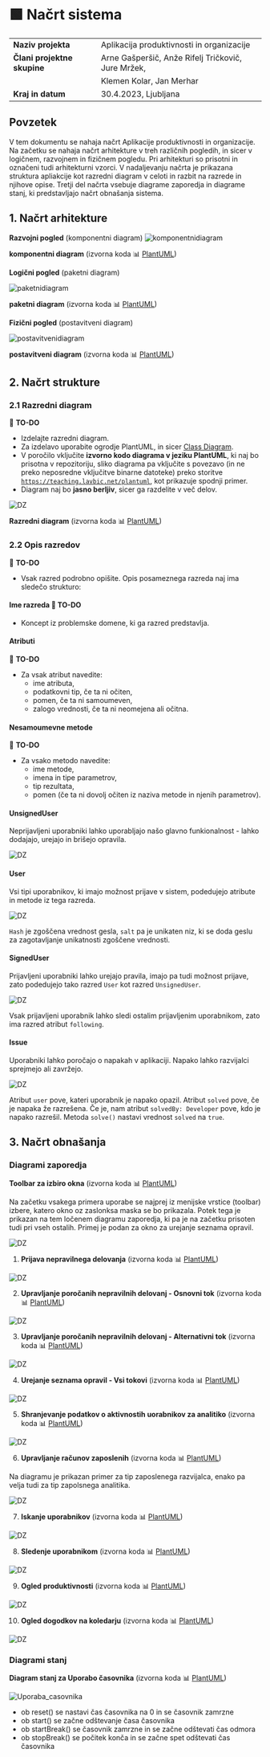 # :green_square: Načrt sistema

|                             |                                                                |
| :-------------------------- | :------------------------------------------------------------- |
| **Naziv projekta**          |     Aplikacija produktivnosti in organizacije                  |
| **Člani projektne skupine** | Arne Gašperšič, Anže Rifelj Tričkovič, Jure Mržek,             |
|                             | Klemen Kolar, Jan Merhar                                       |                                          
| **Kraj in datum**           | 30.4.2023, Ljubljana                                           |

## Povzetek

V tem dokumentu se nahaja načrt Aplikacije produktivnosti in organizacije. Na začetku se nahaja načrt arhitekture v treh različnih pogledih, in sicer v logičnem, razvojnem in fizičnem pogledu. Pri arhitekturi so prisotni in označeni tudi arhitekturni vzorci. V nadaljevanju načrta je prikazana struktura apliakcije kot razredni diagram v celoti in razbit na razrede in njihove opise. Tretji del načrta vsebuje diagrame zaporedja in diagrame stanj, ki predstavljajo načrt obnašanja sistema.

## 1. Načrt arhitekture

**Razvojni pogled** (komponentni diagram)
![komponentnidiagram](https://teaching.lavbic.net/plantuml/png/dPB1RXen48RlVeeHlIH8KKKWKWueqe8I8d51MhGvc_L07Nizgrb3Mg8yGXwYBz9JyrwrOI7BDkcXbzNgd__xnvvnPRGh9Si25Z8tAwQrKpbPOl0iNHLAwBoeZYw5IxcsVexVVMBroXMX37du83TS2JCzZNSn2njo6wMSYf9Sf9u5_DNq2rulhvOgLeWLSgrUtOskRyVYfP6ZOykbpF6_SiGxtiaAh9msi9KXPajGafBUqAO3ieAirxJUp-UplNpvISA4Q6KH35bKalVU_YVUGoD7K1ahbNxx-ViLzyn0YFT9TRhTaMm0tUxED8BXy6YwkMaHim_JQtIM_fCzlKNDJAPjveEjflv701bpBrs8QEKc_4rxD7xD4YhF-FOhZE8hgKSiBEPrdtGSDthAbLORcUl7C0CcjJPUXtjLNeTd0CGhwVGsbX7E7d01ILcUrs49d1uwHeVrj_8Zb29ly73NXzPy8BwP12ukpkBgiylm5pmYs7PIJsIzA8sEIbza_QXCfaTf8B91b6Rf7m00)

**komponentni diagram** (izvorna koda :bar_chart: [PlantUML](../gradivo/plantuml/komponentni_diagram.puml))

**Logični pogled** (paketni diagram)

![paketnidiagram](https://teaching.lavbic.net/plantuml/png/ZLHBRjim4Dtp50Iwzov041W67FU3e6XY8AttOt6iKA8vAYd9JGhVe3b4x-BUgqF7OYLJRReXGBpFp91yzAMs5JZOoZLaPUweiIeZGqxM3gnd26qjV6Gft41Zwi_uhPuRdTijmpBZ1LsFDNUETekZpTgmRm-gU0ivokz29YNVuENcOgDIP3hrpTe_-XgtivdSFUWQ0ucSGdUINho_ldot47iXkWhpokWICbs0P7qd3dLbxEBJQi6WWKTq4UlZAuqx9ZGUdTHXo0raE63k4ys2REt869PCfrdSZAZsWruEFy1JQtKfX-EcNNsfoC4QeW0Inbr5MmP6gjpZauNjNUMWrURrIWuBi0MU-2D-RoadLUfR-4W65RYY-S_szKamuhaaHuVdKFSMNmfRyhL-rNZ5j84YOImTjkYAn7gaYHjV1jfBitoMrFwrVlyq51HH0YVRlVWpcOAQhInSmrDubxpbc_IOlCmEc1IUx9W3tPS6bFxry_2C9oEvuxW-K3DY5v5plmz4kS456BHy6Mp4oKPdmIGMG-PyUHF25W8qKRIpazdPSEDGlsjnTXh_9Cih_cPQQaa9SKnbn-x5xIhS47Sd7NvjqDT-DXCzk5CSvO7BVnj_884bpXvwvCQCYIHqaTE5RVYk8voSssy0)

**paketni diagram** (izvorna koda :bar_chart: [PlantUML](../gradivo/plantuml/paketni_diagram.puml))

**Fizični pogled** (postavitveni diagram)

![postavitvenidiagram](https://teaching.lavbic.net/plantuml/png/fLJRYjim47tNLmpfGzh0fYHbOIcBmJ5jMYYigRVaMR4dYM9RCfASB5ls4_eH_P4-TV-hepWNPss7qlf1c9avPpH7HpAfa0NNF8TOvOMIA2ryPm1p7gTBhKgPn2fJ6bxXpU9waRYCqWdgVVJwu-JcGy2U63D78gwjMF2udMUx4XR_XaMg17SCNRKQOylbCaFe3GQ-ThofBJK7bQmnvnd6RutL-FnBYdGmw04t44JZYl6ViACAwxxTvWWQ1YvxUvlWHiJeUQumWbDTlVRRl9IsX2z2bWyL2XymBgrG4b1kX5Oo9_KzxnpkljFH4CyCvs1GRr1NBCTarNuMZHfureWSpwX7T1NRS6qStI5pO1jV0lj5yLMLjXFypZMlGv_OwQ-XfcypGjLdg-lgH-V2d8aouOyS2fLmcwfDgowJKJSwt0Eb0fDcF17FFt__m5QQy8Myh5qOukDpRf1qKRAfp6JSWTjoZIjLTWB3QCpEjQpMIuOC0sWwToPaehO6xg8AS1THSRjnWvLMEVwFPVqY4ocFnPhEIAkaJAqWhOqL82GelUHIFBeqmcldRdBLcrRn_T6bFgSkmvNDiwPu_hZJYzLAdkmVffugvTw7c1u3cV0MFqwThFt6h2zmu8UVMsUP1YFMTmtfmi9mw951uJsLqTaRppk5oN3rEACRkOlFzl6Sn5kWiIuv6TUPwfbmZmfRKEpGojrNbzIbtCNz2kEtGCXJLrVqrBd4f_lxqEquSg5fG2CTDqz3dcsU-Qw8W7y0)

**postavitveni diagram** (izvorna koda :bar_chart: [PlantUML](../gradivo/plantuml/postavitveni_diagram.puml))

## 2. Načrt strukture

### 2.1 Razredni diagram

:dart: **TO-DO**

- Izdelajte razredni diagram.
- Za izdelavo uporabite ogrodje PlantUML, in sicer [Class Diagram](https://plantuml.com/class-diagram).
- V poročilo vključite **izvorno kodo diagrama v jeziku PlantUML**, ki naj bo prisotna v repozitoriju, sliko diagrama pa vključite s povezavo (in ne preko neposredne vključitve binarne datoteke) preko storitve [`https://teaching.lavbic.net/plantuml`](https://teaching.lavbic.net/plantuml), kot prikazuje spodnji primer.
- Diagram naj bo **jasno berljiv**, sicer ga razdelite v več delov.

![DZ](https://teaching.lavbic.net/plantuml/png/lLXBRnit4BxpLooIGxQHvIP53HY2Ay1Md427DeRbfeUY1sgNabZlaW99sL5I__VoiGy-PYq7ZIl0wzsPRuR38Jap77bBsHOBN6T5XQNClg8iM-BYTYtuZfKpNd6HtM-e8eREHKc4exqyUNznUZdJL2m4ltV4PQKbqGEIeTApCy8KLVlf55J_afokJbP5DC15jIEGge8p9NWrf6jLa5Do6kcw9YMaQcdai1YqQ_MJqHRf-Y08OP2soy-A28QhxFngFft22azNRygV8uKV1MPhCrNqgjSfDxZazvIjinMk9F56asfV4VqKj52xkl8u9LdXNQLko6TrNj4rgxNNiq8_YF1GMsqKNfE5LID8eVJebJ-0iNWxPniYgEOL93j16rgIhA2Yq43xNfDwIOJK9e_RtpN-8aX9nyC_r0oTlSU5uc9lNDII5WehOWXPDhFxy7T9HBHlp6zCoqb6cMe_6Qx9n7g3hLlQ1ijDJ9EuKX5jj2RgDosU_n0pv113IynBG-ujCE0hRV2zNj5ysxoqSXfvnsdPGgbiaJCkZEiXWINd5S7CoZmWzzUxf76TTmoSPqQ58Dg31fBlzEDcloMUKaCFT2tq_Y1bw6IdQRpYLMMttiH3PN_-XLeNl6y1nXCnf1_YlAmfIxJNc5QUMpsuFZfxgNo1WF-Et96ARqE3G_ym2SogsJh6y1iiRwKnshnqCy9bQRvpfH-EvI_RIEzfrV7dRlSTPVw-Ez8dJnQ2RXNb35hwaI0rloEUbfuBBSdCh2KNtxh8YKQx0jzBMUV_xsQTM_3_gku1DUxJ4OHAHGlv1sKwTlhXtMWSoGs_lnA44KclU8dLBNdFHPttkYp2Z3TdAsx7T0UdHQGZHKQFje7wJulR2fTK5YIN2WiTVpIP76M4bUwrLzo6mHclQypAh_scY6RL019lZMK4d2IYpNR-J8gT8dcmFtSC95DvhHTTIBgiBASFJVqg_egPDlootbPyJyWXAsi8FO6LF8-zvX0UC59ra8a7VnvpFd2ki-yCLyHirGE6hG7m15JnFCQU5uhUwQ1wm4mSm2QHsFEODfToHwx9bWjrm3eQ8oUfy3FQkE3L7NcAYHvmaeW-qzcWDJcq1rMFcVW2psFHWc1HR4mGFXHP4kGa5Gxo1HXp_AG1u-AGhwk7bfTJloRO2gg_Rti2yKiVpH-e5LlxJEG9goUlzethtZ5GWLYopZ8kro2lhlNiz4jSmt_NwycDJX075Sw6w0ltF2-zVLpgnT1hRcRZhfkNJNKbq_pV5MnD9lQgkw4IBaKUPK5PvvNpVM4t9FMzYZsh9O0mhkXgduTLKH7bfxY0QGgKHtpI3s20hMjjbKC1AwWqh4-uecKUNJn6kwtPD7bOQ3aBdNNkMCHbsqWNYCm1yllc6CRRkvcd7cs9HLAbUGfYaJ2FWFLT2u7ya-Y9RTSRxWdLdmt5qS7KhzKt7yTnFuRvaYQwb_uoDAIB_QGllkr43LcVpeRaSRrQrfmUOzKJ3samEvSAWKXdkPvlZZARgfhy58wkVM_Djonxwx9lximQmC9d3yp65x7gd0N-g4SPu2RF547-rZVjLEw7SCvUSWLtLZITnxmF-1B8BYZ9SB73Lrh8Cd8_03Mt-TwFvrNbK277NUFjzIaw_0ze8Bd24uSi06zCoJ1js3ylyLQvg0zLlGrxC0Fasi5CtvukpRycz1yieWUYPmlgMW79jJIoxMeETVQqjahVhVAYWStzD6xjR9eX3wZpmeAQHflYx6jOS2Kj4igaRRmrzPKZ5ZkXBvVgnkRkjltKKY_qLVdM8-lIQiUORU7uKNrSxWHsCQc3BaDHs-9gnhUTaiw2aRt3skyyodUIGFGjre42nkzgYA67dlMpz1SdwwiY8mRddl_3H3k0zVOJJJTnioB29fOyAV7wyXayUf3AXwxdUgMhZ2_uZWnrMss5zE9ifNsKIVg5_FBsP9gzEJv-dPtzQ8ZJ5zbu_3f1P6-FZzzs23-3ebV64bjfQScfEuUlkWgkfuMaG4LVtbXUXqHUiBGS-usI4Dhp71N5mJi1U57EyXQUCRt_dV7UvaB-Hyz5NhzpFFvdwj9tGlIdtFIvFBZjotdVNGRnLKRTcyXT8BidUlnq3Rm-icE6KsWQShqj3HR57S0K4RRq0BxNa4ovGM4PhsDm_KD335WAq9nUTL5AYf60de7-71gWWpAGUN6N2YMK23ValRJVW0Ree0mqvO4xEHfYm5A0Ph2_X40gW0SKFjQSH8ynXwM1KHxfuQ57U8Eoe120Rkec158X_DKSdZGqsyZjWRyxNXoKuZMELpuUtlBZi0A2miY2cjkZPGKByYy0)

**Razredni diagram** (izvorna koda :bar_chart: [PlantUML](../gradivo/plantuml/razredni_diagram_hidemembers.plantuml))

### 2.2 Opis razredov

:dart: **TO-DO**

- Vsak razred podrobno opišite. Opis posameznega razreda naj ima sledečo strukturo:

#### Ime razreda :dart: **TO-DO**

- Koncept iz problemske domene, ki ga razred predstavlja.

#### Atributi

:dart: **TO-DO**

- Za vsak atribut navedite:
  - ime atributa,
  - podatkovni tip, če ta ni očiten,
  - pomen, če ta ni samoumeven,
  - zalogo vrednosti, če ta ni neomejena ali očitna.

#### Nesamoumevne metode

:dart: **TO-DO**

- Za vsako metodo navedite:
  - ime metode,
  - imena in tipe parametrov,
  - tip rezultata,
  - pomen (če ta ni dovolj očiten iz naziva metode in njenih parametrov).

#### UnsignedUser

Neprijavljeni uporabniki lahko uporabljajo našo glavno funkionalnost - lahko dodajajo, urejajo in brišejo opravila.

![DZ](https://teaching.lavbic.net/plantuml/png/TP9FQy904CNl-HG37cgfXr8g1151nHPFBQsUIW_hxYHPtEo6sOb_A7xtRWojCSJBi7blzlTcalYjjeKWaOCqmdluYG0sGcvJSgLLSsSSmJxJZ9NkI27LMc_uCeiNyw0A8hUlnOq9DwDJvA-Xup5QrdoSJ3hnFOoJOI9R0JDJOXTAEilap2rM8Z76kCNwGDM5sbJt1DsSAtcgQ2tMAo7QBjhYm4XM69Y-BoUJRc2SFAhd5l2DX4shLQEx2zDdGhczjYaamdXif7a-6WoLjEGoDmr7OI9AmoiyyDJerERXhOCC1QdHLOIXH8gVPmoXv91kcW7LnCNIPaWwU19X66LQ8KXDCZH6y_D_ihO-HA1QUwJMzmLuI95Nmczz_tu4rG6-lcj3A5KzzpcKsWeTEwTLRQFI_EylrGYqvG5OaUFelB9D1s5DBqaNh9tz4wyOXBdROODoSK-_)

#### User

Vsi tipi uporabnikov, ki imajo možnost prijave v sistem, podedujejo atribute in metode iz tega razreda.

![DZ](https://teaching.lavbic.net/plantuml/png/TPBTQeD048NlVOg5N3Ib54ffG48G4abBRjhGdmSOTqTTikxAx5eJIjwzkqabLemNYvuvvvjnrEwahe6WObo1jUmdOYm3lYl8D5gaHXbYRIaT1jsGG3fhazdpAbwdNWKYqvx5JFbaT8piV-XYWTf9TqYIKVm4utoMyq63bMfm3CMDTcJKDLRECSPum7f7CORAGWxewbpvOw0DM2-4gCTewxr3qg3OShj9ad5Wd3-8fm7mZK0NuLMZcmlJbY1CAtN1Sb0MUzsiEoZq9qdkcahrAW9pQ9JxnBrRAbdeoc-TSNyWzLor7meA_3XX2BdptLM_GPYutkWIIVeQHpQBIYcGSKdS6wFqz9zyMQJ1TmtNlHHp9hNh7ZLKE3zDgujEAy6MGys2SWFjha3twkFJss71NYlun4O4-J91C6_zmAtV-BJ-k-botlbjfEYiqdREr51OpLWWCqOXw5Fc-0i0)

`Hash` je zgoščena vrednost gesla, `salt` pa je unikaten niz, ki se doda geslu za zagotavljanje unikatnosti zgoščene vrednosti.

#### SignedUser

Prijavljeni uporabniki lahko urejajo pravila, imajo pa tudi možnost prijave, zato podedujejo tako razred `User` kot razred `UnsignedUser`.

![DZ](https://teaching.lavbic.net/plantuml/png/TPB1IyCm5CRl_Ii2koWYY5WeCWfRsMGdnUb9F6J9InhscfINb6x8_dVJ3h7MxfB3zxxt-zvBulV6rfnunGHoxzbNmjYEYxqcrrXPE7J4sj84w7H74kYipTBrCbiLKUL4hZsBEuoToIdnVw7pETXWmZ7F9_4po5Ign2XWYGrCeOIpWHnUOYa16MGZrYl8ATIkw-DqSIvrtz56h2S2i5EqrI40MOviyRB9ysbWfkxammZuJDpgRjK1qeSZGZp9YD1KEAX8KBp1y0Q7i42ZRHMlbebu00rSTKpc6hOzXa24684mC7HZrHjR0fbO4y3If3GIc30aeZ4f-i-mZG4WtptGxnDsYp5sgnoYQutLZmCN-_ZigpSQmlh7S7NzttBw1W00)

Vsak prijavljeni uporabnik lahko sledi ostalim prijavljenim uporabnikom, zato ima razred atribut `following`. 

#### Issue

Uporabniki lahko poročajo o napakah v aplikaciji. Napako lahko razvijalci sprejmejo ali zavržejo.

![DZ](https://teaching.lavbic.net/plantuml/png/TPBDQiCm48JlVWf1BmcbK4e3nWH3_bfoQcdJ1r2aiIEYI6ObvuUITw_aKE8Ovx98iwDlHxBTLfcA4zyneRbpx3TXRCt5jYHR6pcpsX8xR9H7r2r9q4Lx6BrDqyKig9p87YxYMeUJoJbnjz3n6COhVyhpNlm3qc9KYCw0gQxHXnBMUBBw7giGI95sM5-GVQXrFCVfRgxY9T8wh7S2J1zjSVGWmpMRV2xpl1-O5i_ojGFy86xAUDKMqlcJHgYaXAztkjMHA7Yj_Gf7Fz6gDBlmj4o40cgvgZ2Pb_XkC0JXmmYDbY76gfPc0rAX9y16oKP9CA5816CoQtw6fNCrhbyltkafB3Mo9fifeo3X1AdAAsjkPEw3BTQugnqeOp-XnfspUW-PXMUm6jnSfUafOtFieMtLE1yRUI3_fLPtcB6zLJAQIlXLJ3KOjW94TNwDrkgT_m00)

Atribut `user` pove, kateri uporabnik je napako opazil. Atribut `solved` pove, če je napaka že razrešena. Če je, nam atribut `solvedBy: Developer` pove, kdo je napako razrešil.
Metoda `solve()` nastavi vrednost `solved` na `true`.


## 3. Načrt obnašanja
  
### Diagrami zaporedja
**Toolbar za izbiro okna** (izvorna koda :bar_chart: [PlantUML](../gradivo/plantuml/načrt_obnašanja/Toolbar.puml))

Na začetku vsakega primera uporabe se najprej iz menijske vrstice (toolbar) izbere, katero okno oz zaslonksa maska se bo prikazala. Potek tega je prikazan na tem ločenem diagramu zaporedja, ki pa je na začetku prisoten tudi pri vseh ostalih. Primej je podan za okno za urejanje seznama opravil.

![DZ](https://teaching.lavbic.net/plantuml/png/bLFDYjim4BxxAORqq0JQxAbGGZRG3IqKMiXXQQ7iPMnF4aNMZ2l9SUftw5lrmJgsy-Dizj0QujYQxsVcaxmrES5Q9APoI99W3PVeqK6AcTrugJZFf10FqIC7BH770IgdDLP5VAH3_52O3JijGwOtyWCKPb7yW_YS_B8JImjLlm6S7NjGlJMHXY3lfHxm0GR5G3yhueo-cBN-c8PkhzvzUdZ_SVa2UeK-cioKoF7_2I-sctIZmEX7nSWx0rKf7bCsTWGOeAdA-Rn3B1P9UT62qUnHf4ZHTx1lZe9IO3vFMttqlsxWtmtdKdz5nWtrfDefFXEENefRTGosfop5EUIyeqHThRlLVwAUETUDwQLpmTl5gUyPtDt1voObJr1vscaG159wt9lYYQKaxlN6aoU6e__i7aO3fov7iyT89z7a58hwrAwp62ZrAfCafnlUUQ5sYMQazClOCw03PLMayHLLaUVd2pWPn7LKcK7OIjts7SPL87-bCc1UhNKwhOAcrisnyiPYesUiONHuIkgvL9Ay1aPeyCzlYhQ2VK1B6uJI6qSUZoUDL4PXkr9p1zE0Vf1c5op1tWVTL89nx0_QHAlj3hq1gmvUG2phhL63K0ZRWE3K5LkzL5eNxH4BdC9A8bc8hRVkwx70RM-H71IY_R4-v0Ot-kbKAgYTKRv3jJ9GTgpX8AeGL98XLhbfttGqseA4Y8NPJjjud0xJUackHWtslUh_-NGzosxw5m00)

1. **Prijava nepravilnega delovanja** (izvorna koda :bar_chart: [PlantUML](../gradivo/plantuml/načrt_obnašanja/Prijava_nepravilnega_delovanja.puml))

![DZ](https://teaching.lavbic.net/plantuml/png/bLBTYjDG4BxFKmprPXSiUoN8KWhkeh0WMCGVaDvCSgRTiqbdufoJTEqx-4fUwNivEMasiHR1G989v_kP-IRttX5iH68kZraMIiyrAkuWnwBSgZJi2gb48Ifoi2FYE44vsc1JnG_q65zLViixEuR27gGJ51PHz4RKaTuciRmozRy0JuuzQ7_l8qr1ghAVy04cXu6-DiG5lVKRkvccRizUlBbv-Vhs37g56dtXQ-Ju_uIpxMPf59XzQHZvmKDJYsBElfm11ZWqzMAH4CjbLezQCBk-2w6XzsJm-DcpatqYVDfHC38i5dddXFhjNyH4qLGQen2EAjLvGeBwhZAaxSl7JjakQn7coy7u6gwkuEwGatfOYShFxpOLhLc0gLPiVSNK_GMLj7RGfF5zYv46WQItcC__4ApLbtW0oHKF1QxvWD2o162iiIIuO0mcE7nw1gbzk3pVMYsLTSIz61LPDaHco3wA3lZERQKLfS7JMg1K-fr02rOeEKZ9h1cTIzL54qYVzobTZfFrgjanPxD9WCxbOuWjQYV9rhxa3rJ6epRsugDA8cNz1iPMkt3ixNmbcQCJy3XR5-Wut4gYMWG2JXpQgqwBEf4uTdrc7MaRltvuuqKzTJxYVWC0)

2. **Upravljanje poročanih nepravilnih delovanj - Osnovni tok** (izvorna koda :bar_chart: [PlantUML](../gradivo/plantuml/načrt_obnašanja/Upravljanje_porocanih_nepravilnih_delovanjPrim.puml))

![DZ](https://teaching.lavbic.net/plantuml/png/bL5BZjD04Dtx5AsmoKWJUOM48YiI6O4q4WiquhCWBCfs9Uv9kzfKTvoPt853S1Uu5-Lsukb938Y5hRRxVUgzgdI9Qcsjp-r3ahYjfWOOQfL3iTsmtL5PM6DPUGPoSeNa8rI9QzWP_m4V_6kZDrJBjIhaXHoXeF2MbvPBv9iWbXjHlm0CZZreNscFCOZPxYE-Kj6bmsyxf0BVwRKyXB7RYvTlbw_Ut8oWtmDxNUW6oFy_ONJS94HHapiujFeU31OJ1KvwQhCiN2qMIVCaeYRpM-TsU8UDPVzPKsdtWV2fHaTwgx8ixoo07_z631GEHs4KbZnRCqu8KDsT12cBqhvJJcH0DLkSRESgJTNj8KVMgc7S62oLYDkVtu5qjI95s32qsiYNP3Es1RfVaQli_YCvQreiWvcRNeL6T0iUJ-99SWedXltGSxL1Vy4SY3teYPVDPWCnJP_pldoLBEVCBbr7YkCrhBTmaCqU26gGH8o_Vc0Ng4-gJImqp3uwVHWW-4z3jTVzdtBvU7KP_touuzv4Bd2FQbEPMOfja2E903WHka17Hfhs6-rT5L0fuhMLynywY-6ZVPrPng674aVNFLPrKG5jqAaQIhnUqR-R_mq0)

3. **Upravljanje poročanih nepravilnih delovanj - Alternativni tok** (izvorna koda :bar_chart: [PlantUML](../gradivo/plantuml/načrt_obnašanja/Upravljanje_porocanih_nepravilnih_delovanjAlter.puml))

![DZ](https://teaching.lavbic.net/plantuml/png/bLJBYjj04BphAnhdiBiGurCW66F8BXjOo24iUHpY75fIsnfhrAFqZEMD_o4VaNz9_YkjqThMsah87cmakggwgXgxC3d1qhcGkeSayQNX6WKhI34hL-8sd6VEEe4Wo5v7nA67occ96ni-q4DuOysAAnr3fbyaFHHcmScravpa9egbLjNF08UD7MXRc41za8ZRzlW0lQ6dRnlYZDwPfNwO-jjUl7fx_VhsPW3z7YMOpDJ8uVc4GRj9Z0AZUzmrPesMiX6WrvwQsIoEvlEaFeh0Q7hd_ORkgNOIFXlEtJOIFbNasPGmcwNj2fJl_o96YiH7PMIEWpWxJ8XGqpufKWzbGgkSg44Op_Thfp2PmDqk9J5G2wqivQ3YxjSFP5Ci69XgmSPOVTDirZN8wmNxmcq_idUseJmkyvTNiH7JOA2zU9Bim-d2plGKLXJEc0TY1phoPkFnWJYPFELz-QfPJfbjkfRKZrUBAN6dbzqnLgY9X7x_f3PGbzJOlj31-w1xeJLb8HguZDrUdQS-zVHuBbM9ZAbQqYP90L7dY8_ZFRnDqU4rGtT6eSff_B-qynGpLCt9edw-Gr-3bnrgDIkGL-IXmfnUBlW_IaukBeB-Jc1DW5R_DnZL3Xi8hlm3)

4. **Urejanje seznama opravil - Vsi tokovi** (izvorna koda :bar_chart: [PlantUML](../gradivo/plantuml/načrt_obnašanja/Urejanje_seznama_opravil.puml))

![DZ](https://teaching.lavbic.net/plantuml/png/xPPFQnin4CNl-oc6z6A3pTAMGWacqFo3qb9wI7fequEyacDvrnfLqjg9Ftr7ShmUnnjZDnHAw271cvtVw4dlZPonbWf6Y668TrdcIssiS68AGr6Kjmvh8mkiq45mmdXwfKnWLLADH5s5AtKNFbJwrapfDHJqIpbM9Og0xXITLEuiDHjMr7she5bnMJGVww1uaNCuPpm0U-dLhrgPGdtM8_enYg_swjtbwVkBivRghy85NMWhJ3WSQ9MRfQt0qVVQ23FHK5jqOcXqUGJ2mwAsWq6gE3d9xBeN71rV2L_2N1k9yrJwRQeyOJ0O3ECQmjrl8HTI1uYSJuIYn_H4J84cEAosa6lZoIKbhxro2U9_88wSq-6-LLmg3r4bAylY2LZmOvodTpwZBKB_P2N_6F8SFbMwD1gC0BHEp7GbRamaajXEJIjtqxdfcGXgHMRPwWIeMxErOxXLWNCDrfHasVeW2EKRP3GZUGLZ1_t-8pZFqnP__CoaQgSRpH5celFSgL0xunyEYV5CTuLeQHGTqDjngkHd49_J1hw8gUfqUpU6FfyhNpXjWqR3jxJ1HYrBECyDiJsQMbzm3QbS6PbboRu8CF-OkOnPsHIn5izdLdlGXdOp5OMU0AOEDQakAGqn2nAbcEnjkv0oVagkzrAlLkztM4yT8jPvn1xWlWyYrBw3X3yLW8trcNo3GO_koQArAPlvgAsaPftkZUbO1Es3ce957z2MDPGOOCQ6hDiUe9tUGPjv6Te0jLCJkgjKCvtG1-iqY8fkSIC8CIGc80bvtMQrNWoLM-fO9ccdfmqPfLqyQB-ac7IqN1zFdoffgTYVf9HY0JXqOb48M8XjmUsgB5OJgZ9BL1MjA0ka7zDNd7ugWAkFB84VptkWL_DqQ1oRVYsTDYxbPlJzm-XJOPn-lpdzZpGa8pOlTtODj2TvqxmND1XFnOzzaS2U_V_eVbpE6KeV_ucQgDcUq_PcnxGvDSMPscFUs64kcMTUewp9oxr9_v70n8HK-zxDRtUanMDrQ5WIyioih7lyZyfVYifl)

5. **Shranjevanje podatkov o aktivnostih uorabnikov za analitiko** (izvorna koda :bar_chart: [PlantUML](../gradivo/plantuml/načrt_obnašanja/shranjevanje_podatkov.puml))

![DZ](https://teaching.lavbic.net/plantuml/png/bLFRQjj047tNLmpkIm8nUIgKO099QA1GYY5D-kANaNOIhxNQKVSYf_g7VaH-f4_DVtLs7TboumPgi6pjdZDpzfpPfLO4zyoXvCUYyBMsBJfieCIgVd0ShQhOi8FWq7hP8Xj6A4Nt64tuIe_XmkW7syWsLF8WDq9X5TXTibFahdAnqaZrLu1jnmrelTI1nY3dU3tY0umsFNsFP2lwhE_bQsdSxTtxwyiF7wyEeEVeWgvqYpRyF-6Wt28V1ION5eqEkfu0Ua1vcStoplbvqUvgmEJi9c3GNXRyDsqLhpFXhY5lTGspMPaQeFln1YyplBmAl68R79jNw5lh9HrIjvvSniSeQCb9XrHQFaaZJC-7rcTmUWgV-fASXfkbPB-YBZsWPOMXvcvX_PBNSva7ydgU5-cQNNDqd3tG7GOQYcsApwRJlUgjqpNsmAN3liA5xH7yeKx_aDQo4PJTyAbQsDfeKuD5U8XD2PCNQPDYCFEl2gsZBfskTTXfOzc7XUta1tUDHypaRwRz_aaWuX8Ik3vRs7RFWhkRsg3Ilg8ZeRWWYtG2P5NwSxnp9jKh37ChTyy1ORM4lP2A7AWqZZ6r5QyKb_f56Ytas11RTbYAlWXYdKBBueMWLhHh4sCXIK-70wHZvmfwZrye6ZD4xT1-EBQLYwzI-uvwx1ZwhKbMo-t8Ptv-4c-QapGOac8oDcasaj6G9OsxwgKCYWbGEkebjHPbkyrva7WRYwtxQMu67NCEJcd3kH0zFrbgnaCJ3qvQ7hJdNqd-bfr9jDgGo7W2tQ-e4Tb1KjtemJqzX-HysS7sL8pyp46_gIhtuZ5dk3OIn1y0)

6. **Upravljanje računov zaposlenih** (izvorna koda :bar_chart: [PlantUML](../gradivo/plantuml/načrt_obnašanja/Upravljanje_racunov_zaposlenih.puml))

Na diagramu je prikazan primer za tip zaposlenega razvijalca, enako pa velja tudi za tip zapolsnega analitika.

![DZ](https://teaching.lavbic.net/plantuml/png/bLF1Jjj04BtxAqRfWLOYubIfGX4IK2fLQYiEBRtaClOEOUBrZBjU6_0_y4kSw7zrrY69AMbf3xOZxtjltfldNB4Zk5IDkTvaMLEor1YmWXoBSX6q5LUerm0ne3HsH197A4UNsFhubMxYiUU5L7OCXTqeZ51OH0qd6Xo5qq4izwR-3B2Pk09TNt6aCIW4lHxn0KQ73VreIGhwn9Ts2OsdlNhxuUJTsUaEz3c6o0NNAF7_2JljPaCKc1oxYcK2s02cNxFPyFxeAAkt2Z0v_8o22pghQg-tHCrt5gVN0-sYeaQuXDaiJpCmtBv47cZLyCvOXKeCwf-HtbD7NciA0znHPrZhYsFID_l9BKoFrlCFuU00FlOv1OQs3jZv9SgIvXBmuQuLxQ37MXjFmbT3UEumqfhzA3URJf_erO5Bx47pW7s1S-aHsYPs60PjC5LQ8Amcu9yirUeDB2iLAkPIUlOb2CAYhNAON0WrFCdMU_oDNmVRWsLAaTYBDd4kdJqGQdKOI-t6pDLM1-B37O5vJ5ZGyd0kwDowWjTSqNvAPyzo7wX2zlkmeCRhc-rkLcBPOrEcRYKawM_32hZIj02BjQGosXBwG0vXKzjMnsWP-WXveDvYrrXIblgSRWsde1g3Ow-Wu2nPsd2xYPQAsMOxtmNTsU1GuCzxtgXdv1i2xfTK2KEqnQmS8Kpjiz60UHhtyvuiLnDDUeVJ5mbFak-EyEMVDHvR-7kymPAEQUiFcyHbUtiaTWpMp18Xjexjpm2cwzd6_G80)

7. **Iskanje uporabnikov** (izvorna koda :bar_chart: [PlantUML](../gradivo/plantuml/načrt_obnašanja/Iskanje_uporabnikov.puml))

![DZ](https://teaching.lavbic.net/plantuml/png/bPFRQjj048RlzHI3UvD2dLmLYZ669gHGA2NGqqMRYv4qjaQ77NLs9QTvXpv4twLzhuxNfpKnXGeajDh_-sVcNrHnIR0K2RayP9blsFMes46EHRDI6LnPI2iAGT5vso8N4bL9InpQy94UmkkMLwwpRIZiGPgei0YYrw8bwKqqorjpVo8uLDoArXK7IaMgiavuW6JJq_U1N47lU6ctexJQivTlhb_TtfnHtw46BhX75_uVEDjk5aU1oProZMDRasCOUb7C7JSJG0_zqC_dKRLOPFtH3oQp3uHQL9yygV_2hfHr13vtv0s6-JpVL4FzyIym8ZwkZIZ41PNsAM1dHUK6sEeFIsFiz3XiQjXbpS9qiMzX1bTNyFOn9sLWtw2hwJYSZ75u7Z7G7eZyV3ezCUYL6toC1gqZ6DLROtIkrEZ4mxXJoaufBxuvu4qJ1Fpdr--VR1zy9Uiu_eN3Zfvd-ypCS9l539QMQ2evzBeLPAr8Rp-20g55TqmasuMviJfyd2NlboiAxyto8lLCy6EsqwGTxYWhwHn0hangfdbq68gAtIgEyVN-XDyEaSnjUQPn3pLrM8l5LPsSMUAnW_y2)

8. **Sledenje uporabnikom** (izvorna koda :bar_chart: [PlantUML](../gradivo/plantuml/načrt_obnašanja/Sledenje_uporabnikom.puml))

![DZ](https://teaching.lavbic.net/plantuml/png/bLJRQjj047tNLmpEYmDr_5GenZKqQGk1KWAzFJHz66d7rjhIZhgxajFyGp-Y_zByLyShorx7Iam54fBsd3CpvsYLQqKmP_OftoM9MsbJeSKIKinM2ykrKHaNRC5RD4wMoFW8fMYETU4_qvr_K-Y5AMKPChcGZL2OURQNR1NPgo2M5g9-1DXLR47hN7kAGTRoEk83H8kEVjPaClgWvt8QYgkTlNn_-UhTLG_w1gtNcQxG-FydzBQRX55WS6Fr4fjYIKP3nHPJerS3G0TLNKsd0JIR9TLU3WQJJuGsoxyuikwRDehNWV2r92Tac4xJJJ6qlvuZ1eeBpyB8s7ZBnJ51eYAr8RJutQDm93pjDpNaa6PXDEjQcC1u3DVtALaDsgtGB0dgRZXkmkowGKyT8V2dez61G6Nr2k-3G6486kkaCUehrHXsq6oHl4NoYri3UjC4WNxuy_UtbXSkvtKOVsYmfFEayqm4MoycC1T7OyYkrnQG5CoLx0CBX6BTtf5aQ-P6QlTo4jrVBCX_5CbXh1dHzzwEedPqIOcYFW8P5TMC_IZHPxasYp36zny7_7Q8Q6xnCxQxNbA9InQxyeFC8eqkj3QAHxMtZhk251taNj-QMlgvLZ1v3Lh1K4u1oz-25hY7uVdnrz6N4XT56-KmgBuz3kfa7gs6-7I1LILkzYYTZ6SyhjXR9JkwwMR69_Bgp-e4_UcudkLj2Vy0)

9. **Ogled produktivnosti** (izvorna koda :bar_chart: [PlantUML](../gradivo/plantuml/načrt_obnašanja/ogled_produktivnosti.puml))

![DZ](https://teaching.lavbic.net/plantuml/png/bP4xRzim481t_Wh2NTeXq5IWC0m3YP421JfaIDebouaysupaEvKynab-VKzCzGZijEWWGS9ztpttmQFTCalDJyQa9b074Gws1jVi8cVoZbkELY9GqX2Ip2YFMyYjtEAJNBPXHmSDMwSlZ3CAd72yukWnRagokjNi9y1OyHKwxeFW78gHZpFVsbamuQ-CvF1xsEf3EA_suVFNgo_NcpFq3KG9BdH0yl_2sNPD6SKkRc9uWCVs0IdOt764caApi91ibxlLgb3hjUccV7Qnl7GI7eCy_mpa-LZe7mTCQjhLgkvBGNn-roey_FbHmJ59vFQ4l_P1RY4rgGYYNt-1xoZfMT7V9Oo5prbfFR3MKDZeDFPYFRQvj5KLNchT0EzQz71FBv1Q9h1TP9yRROuuIRYdjEVZqFd7hDc3_sHAzo0uv3D3NYqnJhQqEvI-ds-qvLDruCmeg5ocBABZGzUYe2yhsEXIfUIOPUXXKmmrTTvbLVMcFQDEKiv6qOkfLbMTuptEZTSYRuVxfrVQcuQRjj-xPSr3p8F0t1nNCwvLvVw2lTaVnBxHauk8z1i0)

10. **Ogled dogodkov na koledarju** (izvorna koda :bar_chart: [PlantUML](../gradivo/plantuml/načrt_obnašanja/ogled_dogodkov_na_koledarju.puml))

![DZ](https://teaching.lavbic.net/plantuml/png/bP91Rzim38Nl-XL4UkaEHKy3XY08q0RTKA2778hsiEn0MuoZM14zIawo_lhHJkmfQ85Y1nkM-Bx79yeRPmdMpAdWep6nTg51mHqKMDQLS1jioPu5ac28MgAGCfMbDRO-FTCntNbNXPsMeTGNIQR2Ch7SirYIHMzMU7L_9nWxdaI7ZKkKYqJuaF40MJ7IxvP2IKzkhK-WlDlLr-_ttnuM7wYNACcLhi6G_X_uCAxfZmAJfRWjxlsMWeEsOS4Yk7e26A5fczciLytdfldd1vFf3-RAqm8z1OloweBbGy-yx2Wg3xDPqJL4-VC9UsUnqJleOJnzArnoICB-CtRvs7FbUQtWmr4D0dhGcj96pm0typ7M56vltLkXv-vyBAuqUCMsvZq4X9gxFTcsgn0tUeDdssUCTRp-qWtCxJ7Hu6O6LsqmH9z2HUa4j974sGmxQyoWLMnCFWNlOheUreyvDsoQKNrpqP7s-Xl7dx-CfVVCsEnY2gbBU4aCwSP3AT1DhnjP8wx6DnXcjGhviFu2)

### Diagrami stanj

**Diagram stanj za Uporabo časovnika** (izvorna koda :bar_chart: [PlantUML](../gradivo/plantuml/načrt_obnašanja/Uporaba_casovnika.puml))

![Uporaba_casovnika](https://teaching.lavbic.net/plantuml/png/NOvFJyCm3CNl-HIMk0oa7P6c7f3ej4bSWHlYu3McZPebbUDg2CHt9t-QgN1nulTxVdOOZPkGyGmdxCQU_Unqvwrd44ON8Y8dAbnTcZvmjl9Ad_9eJU_E4KCN2_7AXSp-iiyn9njpLoW82i6t0cYl2ulpCXYXf7lMn4MxkJ-skyC-gY-2BF_5GvsjqezIPS6JjbJ_pxDpnlMrRPbmLEhjxXss3yMO2cnZjrYRT2RBvbOjGePvS47v7tb-CqqP3Kmu1_gZhoBzLCVMiMMGAL1QkDp2fXyamdXb0-PhyFeN)

- ob reset() se nastavi čas časovnika na 0 in se časovnik zamrzne
- ob start() se začne odštevanje časa časovnika
- ob startBreak() se časovnik zamrzne in se začne odštevati čas odmora
- ob stopBreak() se počitek konča in se začne spet odštevati čas časovnika 
